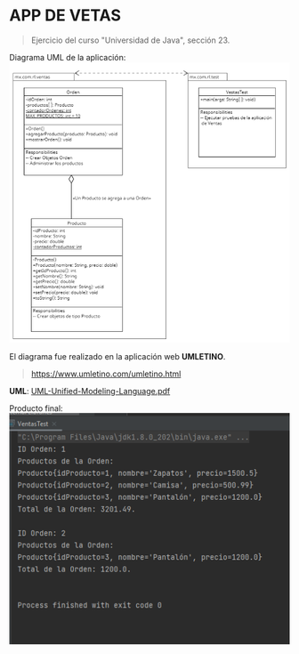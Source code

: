 # APP DE VETAS
> Ejercicio del curso "Universidad de Java", sección 23.

Diagrama UML de la aplicación:
![Diagrama.png](src%2Fimg%2FDiagrama.png)

El diagrama fue realizado en la aplicación web **UMLETINO**.
> https://www.umletino.com/umletino.html

**UML**: 
[UML-Unified-Modeling-Language.pdf](src%2Fimg%2FUML-Unified-Modeling-Language.pdf)


Producto final:
![final.PNG](src%2Fimg%2Ffinal.PNG)
